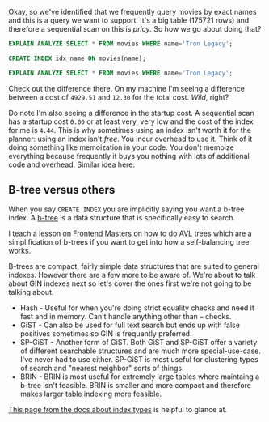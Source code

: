 Okay, so we've identified that we frequently query movies by exact names and this is a query we want to support. It's a big table (175721 rows) and therefore a sequential scan on this is _pricy_. So how we go about doing that?

```sql
EXPLAIN ANALYZE SELECT * FROM movies WHERE name='Tron Legacy';

CREATE INDEX idx_name ON movies(name);

EXPLAIN ANALYZE SELECT * FROM movies WHERE name='Tron Legacy';
```

Check out the difference there. On my machine I'm seeing a difference between a cost of `4929.51` and `12.30` for the total cost. _Wild_, right?

Do note I'm also seeing a difference in the startup cost. A sequential scan has a startup cost `0.00` or at least very, very low and the cost of the index for me is `4.44`. This is why sometimes using an index isn't worth it for the planner: using an index isn't _free_. You incur overhead to use it. Think of it doing something like memoization in your code. You don't memoize everything because frequently it buys you nothing with lots of additional code and overhead. Similar idea here.

## B-tree versus others

When you say `CREATE INDEX` you are implicitly saying you want a b-tree index. A [b-tree][btree] is a data structure that is specifically easy to search.

I teach a lesson on [Frontend Masters][fem] on how to do AVL trees which are a simplification of b-trees if you want to get into how a self-balancing tree works.

B-trees are compact, fairly simple data structures that are suited to general indexes. However there are a few more to be aware of. We're about to talk about GIN indexes next so let's cover the ones first we're not going to be talking about.

- Hash - Useful for when you're doing strict equality checks and need it fast and in memory. Can't handle anything other than `=` checks.
- GiST - Can also be used for full text search but ends up with false positives sometimes so GIN is frequently preferred.
- SP-GiST - Another form of GiST. Both GiST and SP-GiST offer a variety of different searchable structures and are much more special-use-case. I've never had to use either. SP-GiST is most useful for clustering types of search and "nearest neighbor" sorts of things.
- BRIN - BRIN is most useful for extremely large tables where maintaing a b-tree isn't feasible. BRIN is smaller and more compact and therefore makes larger table indexing more feasible.

[This page from the docs about index types][indexes] is helpful to glance at.

[indexes]: https://www.postgresql.org/docs/current/indexes-types.html
[fem]: https://frontendmasters.com/courses/computer-science-v2/
[btree]: https://en.wikipedia.org/wiki/B-tree
